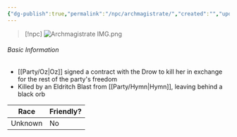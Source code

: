 ```yaml
---
{"dg-publish":true,"permalink":"/npc/archmagistrate/","created":"","updated":""}
---
```



> [!npc]
> ![Archmagistrate IMG.png](/img/user/z_Assets/Archmagistrate%20IMG.png)

 ###### Basic Information
- [[Party/Oz\|Oz]] signed a contract with the Drow to kill her in exchange for the rest of the party's freedom
- Killed by an Eldritch Blast from [[Party/Hymn\|Hymn]], leaving behind a black orb

 | **Race** | **Friendly?** |
| --------- | ---------- |
| Unknown          |   No       | 
